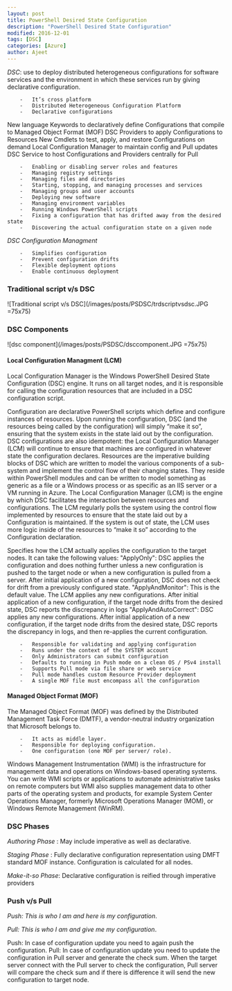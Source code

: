 ```yaml
---
layout: post
title: PowerShell Desired State Configuration
description: "PowerShell Desired State Configuration"
modified: 2016-12-01
tags: [DSC]
categories: [Azure]
author: Ajeet
---
```

*DSC*: use to deploy distributed heterogeneous configurations for software services and the environment in which these services run by giving declarative configuration. 

        -   It’s cross platform
        -   Distributed Heterogeneous Configuration Platform
        -   Declarative configurations 

New language Keywords to declaratively define Configurations that compile to Managed Object Format (MOF) DSC Providers to apply Configurations to Resources
New Cmdlets to test, apply, and restore Configurations on demand Local Configuration Manager to maintain config and Pull updates DSC Service to host Configurations and Providers centrally for Pull


        -   Enabling or disabling server roles and features
        -   Managing registry settings
        -   Managing files and directories
        -   Starting, stopping, and managing processes and services
        -   Managing groups and user accounts
        -   Deploying new software
        -   Managing environment variables
        -   Running Windows PowerShell scripts
        -   Fixing a configuration that has drifted away from the desired state
        -   Discovering the actual configuration state on a given node

*DSC Configuration Managment*

        -   Simplifies configuration
        -   Prevent configuration drifts
        -   Flexible deployment options
        -   Enable continuous deployment

### Traditional script v/s DSC
![Traditional script v/s DSC](/images/posts/PSDSC/trdscriptvsdsc.JPG =75x75)

### DSC Components
 ![dsc component](/images/posts/PSDSC/dsccomponent.JPG =75x75)

 #### Local Configuration Managment (LCM)

 Local Configuration Manager is the Windows PowerShell Desired State Configuration (DSC) engine. It runs on all target nodes, and it is responsible for calling the configuration resources that are included in a DSC configuration script.

 Configuration are declarative PowerShell scripts which define and configure instances of resources. Upon running the configuration, DSC (and the resources being called by the configuration) will simply “make it so”, ensuring that the system exists in the state laid out by the configuration. DSC configurations are also idempotent: the Local Configuration Manager (LCM) will continue to ensure that machines are configured in whatever state the configuration declares.
Resources are the imperative building blocks of DSC which are written to model the various components of a sub-system and implement the control flow of their changing states. They reside within PowerShell modules and can be written to model something as generic as a file or a Windows process or as specific as an IIS server or a VM running in Azure.
The Local Configuration Manager (LCM) is the engine by which DSC facilitates the interaction between resources and configurations. The LCM regularly polls the system using the control flow implemented by resources to ensure that the state laid out by a Configuration is maintained. If the system is out of state, the LCM uses more logic inside of the resources to “make it so” according to the Configuration declaration.

Specifies how the LCM actually applies the configuration to the target nodes. It can take the following values: "ApplyOnly": DSC applies the configuration and does nothing further unless a new configuration is pushed to the target node or when a new configuration is pulled from a server. After initial application of a new configuration, DSC does not check for drift from a previously configured state. "ApplyAndMonitor": This is the default value. The LCM applies any new configurations. After initial application of a new configuration, if the target node drifts from the desired state, DSC reports the discrepancy in logs "ApplyAndAutoCorrect": DSC applies any new configurations. After initial application of a new configuration, if the target node drifts from the desired state, DSC reports the discrepancy in logs, and then re-applies the current configuration.

        -   Responsible for validating and applying configuration
        -   Runs under the context of the SYSTEM account
        -   Only Administrators can submit configuration
        -   Defaults to running in Push mode on a clean OS / PSv4 install
        -   Supports Pull mode via file share or web service
        -   Pull mode handles custom Resource Provider deployment
        -   A single MOF file must encompass all the configuration


 #### Managed Object Format (MOF)
The Managed Object Format (MOF) was defined by the Distributed Management Task Force (DMTF), a vendor-neutral industry organization that Microsoft belongs to. 

        -   It acts as middle layer.
        -   Responsible for deploying configuration.
        -   One configuration (one MOF per server/ role).

 Windows Management Instrumentation (WMI) is the infrastructure for management data and operations on Windows-based operating systems. You can write WMI scripts or applications to automate administrative tasks on remote computers but WMI also supplies management data to other parts of the operating system and products, for example System Center Operations Manager, formerly Microsoft Operations Manager (MOM), or Windows Remote Management (WinRM).

### DSC Phases
*Authoring Phase* : May include imperative as well as declarative.

*Staging Phase* : Fully declarative configuration representation using DMFT standard MOF instance.
Configuration is calculated for all nodes.

*Make-it-so  Phase*: Declarative configuration is reified through imperative providers


### Push v/s Pull

*Push: This is who I am and here is my configuration*. 

*Pull:  This is who I am and give me my configuration*.

Push: In case of configuration update you need to again push the configuration.
Pull: In case of configuration update you need to update the configuration in Pull server and generate the check sum. When the target server connect with the Pull server to check the configuration, Pull server will compare the check sum and if there is difference it will send the new configuration to target node.
